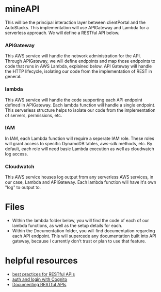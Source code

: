 # mineAPI

  This will be the principal interaction layer between clientPortal and the AutoStacks. This implementation will use APIGateway and Lambda for a serverless approach. We will define a RESTful API below.

### APIGateway

  This AWS service will handle the network administration for the API. Through APIGateway, we will define endpoints and map those endpoints to code that runs in AWS Lambda, explained below. API Gateway will handle the HTTP lifecycle, isolating our code from the implementation of REST in general.

### lambda

  This AWS service will handle the code supporting each API endpoint defined in APIGateway. Each lambda function will handle a single endpoint. This serverless structure helps to isolate our code from the implementation of servers, permissions, etc.

### IAM

  In IAM, each Lambda function will require a seperate IAM role. These roles will grant access to specific DynamoDB tables, aws-sdk methods, etc. By default, each role will need basic Lambda execution as well as cloudwatch log access.

### Cloudwatch

  This AWS service houses log output from any serverless AWS services, in our case, Lambda and APIGateway. Each lambda function will have it's own "log" to output to.

# Files

- Within the lambda folder below, you will find the code of each of our lambda functions, as well as the setup details for each.
- Within the Documentation folder, you will find documentation regarding each API endpoint. This will supercede any documentation built into API gateway, because I currently don't trust or plan to use that feature.

# helpful resources
- [best practices for RESTful APIs](https://medium.com/@mwaysolutions/10-best-practices-for-better-restful-api-cbe81b06f291)
- [auth and login with Cognito](https://aws.amazon.com/getting-started/projects/build-serverless-web-app-lambda-apigateway-s3-dynamodb-cognito/module-4/)
- [Documenting RESTful APIs](https://idratherbewriting.com/learnapidoc/docendpoints.html)
